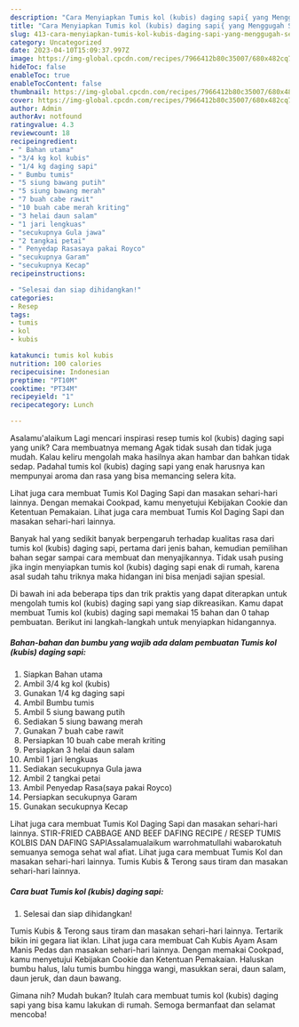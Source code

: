 ```yaml
---
description: "Cara Menyiapkan Tumis kol (kubis) daging sapi{ yang Menggugah Selera"
title: "Cara Menyiapkan Tumis kol (kubis) daging sapi{ yang Menggugah Selera"
slug: 413-cara-menyiapkan-tumis-kol-kubis-daging-sapi-yang-menggugah-selera
category: Uncategorized
date: 2023-04-10T15:09:37.997Z
image: https://img-global.cpcdn.com/recipes/7966412b80c35007/680x482cq70/tumis-kol-kubis-daging-sapi-foto-resep-utama.jpg
hideToc: false
enableToc: true
enableTocContent: false
thumbnail: https://img-global.cpcdn.com/recipes/7966412b80c35007/680x482cq70/tumis-kol-kubis-daging-sapi-foto-resep-utama.jpg
cover: https://img-global.cpcdn.com/recipes/7966412b80c35007/680x482cq70/tumis-kol-kubis-daging-sapi-foto-resep-utama.jpg
author: Admin
authorAv: notfound
ratingvalue: 4.3
reviewcount: 18
recipeingredient:
- " Bahan utama"
- "3/4 kg kol kubis"
- "1/4 kg daging sapi"
- " Bumbu tumis"
- "5 siung bawang putih"
- "5 siung bawang merah"
- "7 buah cabe rawit"
- "10 buah cabe merah kriting"
- "3 helai daun salam"
- "1 jari lengkuas"
- "secukupnya Gula jawa"
- "2 tangkai petai"
- " Penyedap Rasasaya pakai Royco"
- "secukupnya Garam"
- "secukupnya Kecap"
recipeinstructions:

- "Selesai dan siap dihidangkan!"
categories:
- Resep
tags:
- tumis
- kol
- kubis

katakunci: tumis kol kubis 
nutrition: 100 calories
recipecuisine: Indonesian
preptime: "PT10M"
cooktime: "PT34M"
recipeyield: "1"
recipecategory: Lunch

---
```



Asalamu'alaikum Lagi mencari inspirasi resep tumis kol (kubis) daging sapi yang unik? Cara membuatnya memang Agak tidak susah dan tidak juga mudah. Kalau keliru mengolah maka hasilnya akan hambar dan bahkan tidak sedap. Padahal tumis kol (kubis) daging sapi yang enak harusnya kan mempunyai aroma dan rasa yang bisa memancing selera kita.


Lihat juga cara membuat Tumis Kol Daging Sapi dan masakan sehari-hari lainnya. Dengan memakai Cookpad, kamu menyetujui Kebijakan Cookie dan Ketentuan Pemakaian. Lihat juga cara membuat Tumis Kol Daging Sapi dan masakan sehari-hari lainnya.

Banyak hal yang sedikit banyak berpengaruh terhadap kualitas rasa dari tumis kol (kubis) daging sapi, pertama dari jenis bahan, kemudian pemilihan bahan segar sampai cara membuat dan menyajikannya. Tidak usah pusing jika ingin menyiapkan tumis kol (kubis) daging sapi enak di rumah, karena asal sudah tahu triknya maka hidangan ini bisa menjadi sajian spesial.


Di bawah ini ada beberapa tips dan trik praktis yang dapat diterapkan untuk mengolah tumis kol (kubis) daging sapi yang siap dikreasikan. Kamu dapat membuat Tumis kol (kubis) daging sapi memakai 15 bahan dan 0 tahap pembuatan. Berikut ini langkah-langkah untuk menyiapkan hidangannya.

<!--inarticleads1-->

##### Bahan-bahan dan bumbu yang wajib ada dalam pembuatan Tumis kol (kubis) daging sapi:

1. Siapkan  Bahan utama
1. Ambil 3/4 kg kol (kubis)
1. Gunakan 1/4 kg daging sapi
1. Ambil  Bumbu tumis
1. Ambil 5 siung bawang putih
1. Sediakan 5 siung bawang merah
1. Gunakan 7 buah cabe rawit
1. Persiapkan 10 buah cabe merah kriting
1. Persiapkan 3 helai daun salam
1. Ambil 1 jari lengkuas
1. Sediakan secukupnya Gula jawa
1. Ambil 2 tangkai petai
1. Ambil  Penyedap Rasa(saya pakai Royco)
1. Persiapkan secukupnya Garam
1. Gunakan secukupnya Kecap


Lihat juga cara membuat Tumis Kol Daging Sapi dan masakan sehari-hari lainnya. STIR-FRIED CABBAGE AND BEEF DAFING RECIPE / RESEP TUMIS KOLBIS DAN DAFING SAPIAssalamualaikum warrohmatullahi wabarokatuh semuanya semoga sehat wal afiat. Lihat juga cara membuat Tumis Kol dan masakan sehari-hari lainnya. Tumis Kubis &amp; Terong saus tiram dan masakan sehari-hari lainnya. 

<!--inarticleads2-->

##### Cara buat Tumis kol (kubis) daging sapi:


1. Selesai dan siap dihidangkan!

Tumis Kubis &amp; Terong saus tiram dan masakan sehari-hari lainnya. Tertarik bikin ini gegara liat iklan. Lihat juga cara membuat Cah Kubis Ayam Asam Manis Pedas dan masakan sehari-hari lainnya. Dengan memakai Cookpad, kamu menyetujui Kebijakan Cookie dan Ketentuan Pemakaian. Haluskan bumbu halus, lalu tumis bumbu hingga wangi, masukkan serai, daun salam, daun jeruk, dan daun bawang. 

Gimana nih? Mudah bukan? Itulah cara membuat tumis kol (kubis) daging sapi yang bisa kamu lakukan di rumah. Semoga bermanfaat dan selamat mencoba!
